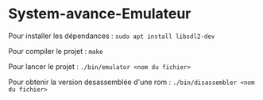 # System-avance-Emulateur

Pour installer les dépendances :
```sudo apt install libsdl2-dev```

Pour compiler le projet :
```make```

Pour lancer le projet :
```./bin/emulator <nom du fichier>```

Pour obtenir la version desassemblée d'une rom :
```./bin/disassembler <nom du fichier>```
